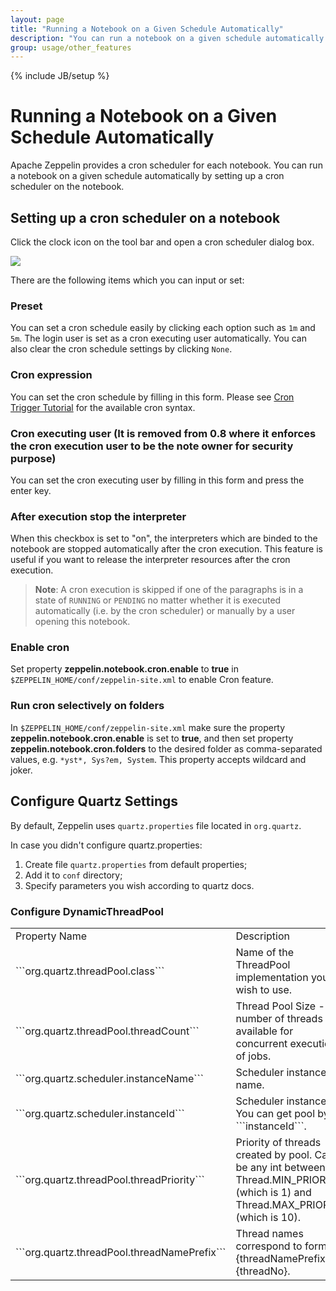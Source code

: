 ```yaml
---
layout: page
title: "Running a Notebook on a Given Schedule Automatically"
description: "You can run a notebook on a given schedule automatically by setting up a cron scheduler on the notebook."
group: usage/other_features
---
```

<!--
Licensed under the Apache License, Version 2.0 (the "License");
you may not use this file except in compliance with the License.
You may obtain a copy of the License at

http://www.apache.org/licenses/LICENSE-2.0

Unless required by applicable law or agreed to in writing, software
distributed under the License is distributed on an "AS IS" BASIS,
WITHOUT WARRANTIES OR CONDITIONS OF ANY KIND, either express or implied.
See the License for the specific language governing permissions and
limitations under the License.
-->
{% include JB/setup %}

# Running a Notebook on a Given Schedule Automatically

<div id="toc"></div>

Apache Zeppelin provides a cron scheduler for each notebook. You can run a notebook on a given schedule automatically by setting up a cron scheduler on the notebook.

## Setting up a cron scheduler on a notebook

Click the clock icon on the tool bar and open a cron scheduler dialog box.

<img src="{{BASE_PATH}}/assets/themes/zeppelin/img/docs-img/cron_scheduler_dialog_box.png" />

There are the following items which you can input or set:

### Preset

You can set a cron schedule easily by clicking each option such as `1m` and `5m`. The login user is set as a cron executing user automatically. You can also clear the cron schedule settings by clicking `None`.

### Cron expression

You can set the cron schedule by filling in this form. Please see [Cron Trigger Tutorial](http://www.quartz-scheduler.org/documentation/quartz-2.2.x/tutorials/crontrigger) for the available cron syntax.

### Cron executing user (It is removed from 0.8 where it enforces the cron execution user to be the note owner for security purpose)

You can set the cron executing user by filling in this form and press the enter key.

### After execution stop the interpreter

When this checkbox is set to "on", the interpreters which are binded to the notebook are stopped automatically after the cron execution. This feature is useful if you want to release the interpreter resources after the cron execution.

> **Note**: A cron execution is skipped if one of the paragraphs is in a state of `RUNNING` or `PENDING` no matter whether it is executed automatically (i.e. by the cron scheduler) or manually by a user opening this notebook.

### Enable cron

Set property **zeppelin.notebook.cron.enable** to **true** in `$ZEPPELIN_HOME/conf/zeppelin-site.xml` to enable Cron feature.

### Run cron selectively on folders

In `$ZEPPELIN_HOME/conf/zeppelin-site.xml` make sure the property **zeppelin.notebook.cron.enable** is set to **true**, and then set property **zeppelin.notebook.cron.folders** to the desired folder as comma-separated values, e.g. `*yst*, Sys?em, System`. This property accepts wildcard and joker.

## Configure Quartz Settings
By default, Zeppelin uses `quartz.properties` file located in `org.quartz`.

In case you didn't configure quartz.properties:
1. Create file `quartz.properties` from default properties;
2. Add it to `conf` directory;
3. Specify parameters you wish according to quartz docs.

### Configure DynamicThreadPool
  <table class="table-configuration">
    <col width="200">
    <tr>
        <td>Property Name</td>
        <td>Description</td>
        <td>Required</td>
        <td>Type</td>
        <td>Value</td>
    </tr>
    <tr>
      <td>```org.quartz.threadPool.class```</td>
      <td>Name of the ThreadPool implementation you wish to use.</td>
      <td>yes</td>
      <td>string (class name)</td>
      <td>```org.apache.zeppelin.scheduler.pool.DynamicThreadPool```</td>
    </tr>
    <tr>
      <td>```org.quartz.threadPool.threadCount```</td>
      <td>Thread Pool Size - the number of threads available for concurrent execution of jobs.</td>
      <td>yes</td>
      <td>int</td>
      <td>Default: 0</td>
    </tr>
    <tr>
      <td>```org.quartz.scheduler.instanceName```</td>
      <td>Scheduler instance name.</td>
      <td>yes</td>
      <td>string</td>
      <td>Any string</td>
    </tr>
    <tr>
      <td>```org.quartz.scheduler.instanceId```</td>
      <td>Scheduler instance id. You can get pool by ```instanceId```.</td>
      <td>no</td>
      <td>string</td>
      <td>Any string</td>
    </tr>
    <tr>
      <td>```org.quartz.threadPool.threadPriority```</td>
      <td>Priority of threads created by pool. Can be any int between Thread.MIN_PRIORITY (which is 1) and Thread.MAX_PRIORITY (which is 10).</td>
      <td>no</td>
      <td>int</td>
      <td>Default: ```Thread.NORM_PRIORITY (5)```</td>
    </tr>
    <tr>
      <td>```org.quartz.threadPool.threadNamePrefix```</td>
      <td>Thread names correspond to format {threadNamePrefix}-{threadNo}.</td>
      <td>no</td>
      <td>string</td>
      <td>Default:```instanceName```</td>
    </tr>
  </table>